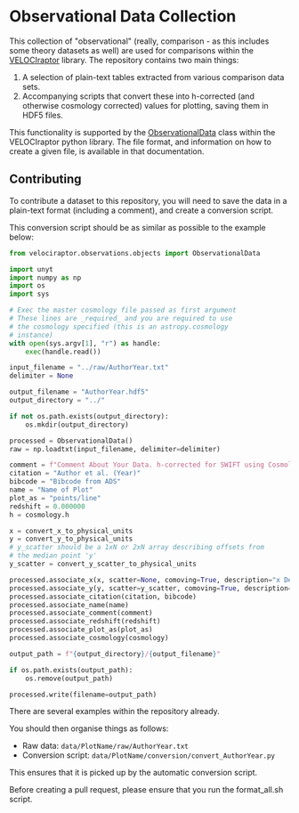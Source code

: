 Observational Data Collection
=============================

This collection of "observational" (really, comparison - as this
includes some theory datasets as well) are used for comparisons
within the
[VELOCIraptor](https://github.com/swiftsim/velociraptor-python)
library. The repository contains two main things:

1. A selection of plain-text tables extracted from various
   comparison data sets.
2. Accompanying scripts that convert these into h-corrected
   (and otherwise cosmology corrected) values for plotting,
   saving them in HDF5 files.

This functionality is supported by the
[ObservationalData](https://velociraptor-python.readthedocs.io/en/latest/observational_data/index.html)
class within the VELOCIraptor python library. The file format,
and information on how to create a given file, is available
in that documentation.

Contributing
------------

To contribute a dataset to this repository, you will need to
save the data in a plain-text format (including a comment), and
create a conversion script.

This conversion script should be as similar as possible to
the example below:

```python
from velociraptor.observations.objects import ObservationalData

import unyt
import numpy as np
import os
import sys

# Exec the master cosmology file passed as first argument
# These lines are _required_ and you are required to use
# the cosmology specified (this is an astropy.cosmology
# instance)
with open(sys.argv[1], "r") as handle:
    exec(handle.read())

input_filename = "../raw/AuthorYear.txt"
delimiter = None

output_filename = "AuthorYear.hdf5"
output_directory = "../"

if not os.path.exists(output_directory):
    os.mkdir(output_directory)

processed = ObservationalData()
raw = np.loadtxt(input_filename, delimiter=delimiter)

comment = f"Comment About Your Data. h-corrected for SWIFT using Cosmology: {cosmology.name}."
citation = "Author et al. (Year)"
bibcode = "Bibcode from ADS"
name = "Name of Plot"
plot_as = "points/line"
redshift = 0.000000
h = cosmology.h

x = convert_x_to_physical_units
y = convert_y_to_physical_units
# y_scatter should be a 1xN or 2xN array describing offsets from
# the median point 'y'
y_scatter = convert_y_scatter_to_physical_units

processed.associate_x(x, scatter=None, comoving=True, description="x Description")
processed.associate_y(y, scatter=y_scatter, comoving=True, description="y Description")
processed.associate_citation(citation, bibcode)
processed.associate_name(name)
processed.associate_comment(comment)
processed.associate_redshift(redshift)
processed.associate_plot_as(plot_as)
processed.associate_cosmology(cosmology)

output_path = f"{output_directory}/{output_filename}"

if os.path.exists(output_path):
    os.remove(output_path)

processed.write(filename=output_path)
```

There are several examples within the repository already.

You should then organise things as follows:
+ Raw data: `data/PlotName/raw/AuthorYear.txt`
+ Conversion script: `data/PlotName/conversion/convert_AuthorYear.py`

This ensures that it is picked up by the automatic conversion script.

Before creating a pull request, please ensure that you run
the format_all.sh script.
